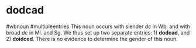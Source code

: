 # dodcad
#wbnoun
#multipleentries
This noun occurs with slender *dc* in Wb. and with broad *dc* in Ml. and Sg. We thus set up two separate entries: 1) **dodcad**, and 2) **doidced**. There is no evidence to determine the gender of this noun.